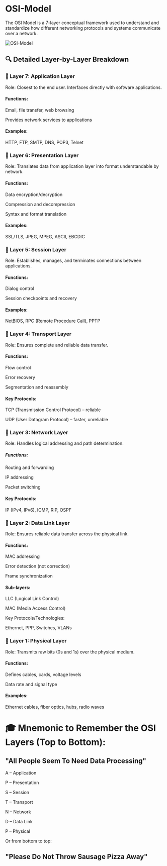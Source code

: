 # OSI-Model

The OSI Model is a 7-layer conceptual framework used to understand and standardize how different networking protocols and systems communicate over a network.

![OSI-Model](https://infosys.beckhoff.com/content/1033/tf6310_tc3_tcpip/Images/png/84433547__en-US__Web.png)


## 🔍 Detailed Layer-by-Layer Breakdown
### 🔹 Layer 7: Application Layer
Role: Closest to the end user. Interfaces directly with software applications.

#### Functions:

Email, file transfer, web browsing

Provides network services to applications

#### Examples:

HTTP, FTP, SMTP, DNS, POP3, Telnet

### 🔹 Layer 6: Presentation Layer
Role: Translates data from application layer into format understandable by network.

#### Functions:

Data encryption/decryption

Compression and decompression

Syntax and format translation

#### Examples:

SSL/TLS, JPEG, MPEG, ASCII, EBCDIC

### 🔹 Layer 5: Session Layer
Role: Establishes, manages, and terminates connections between applications.

#### Functions:

Dialog control

Session checkpoints and recovery

#### Examples:

NetBIOS, RPC (Remote Procedure Call), PPTP

### 🔹 Layer 4: Transport Layer
Role: Ensures complete and reliable data transfer.

#### Functions:

Flow control

Error recovery

Segmentation and reassembly

#### Key Protocols:

TCP (Transmission Control Protocol) – reliable

UDP (User Datagram Protocol) – faster, unreliable

### 🔹 Layer 3: Network Layer
Role: Handles logical addressing and path determination.

##### Functions:

Routing and forwarding

IP addressing

Packet switching

#### Key Protocols:

IP (IPv4, IPv6), ICMP, RIP, OSPF

### 🔹 Layer 2: Data Link Layer
Role: Ensures reliable data transfer across the physical link.

#### Functions:

MAC addressing

Error detection (not correction)

Frame synchronization

#### Sub-layers:

LLC (Logical Link Control)

MAC (Media Access Control)

Key Protocols/Technologies:

Ethernet, PPP, Switches, VLANs

### 🔹 Layer 1: Physical Layer
Role: Transmits raw bits (0s and 1s) over the physical medium.

#### Functions:

Defines cables, cards, voltage levels

Data rate and signal type

#### Examples:

Ethernet cables, fiber optics, hubs, radio waves

# 🎓 Mnemonic to Remember the OSI Layers (Top to Bottom):
## "All People Seem To Need Data Processing"

A – Application

P – Presentation

S – Session

T – Transport

N – Network

D – Data Link

P – Physical

Or from bottom to top:
## "Please Do Not Throw Sausage Pizza Away"
